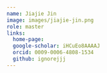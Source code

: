 ```yaml
---
name: Jiajie Jin
image: images/jiajie-jin.png
role: master
links:
  home-page: 
  google-scholar: iHCuEo8AAAAJ
  orcid: 0009-0006-4808-1534
  github: ignorejjj
---
```


